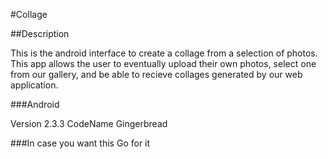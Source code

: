 #Collage

##Description

This is the android interface to create a collage from a selection of photos.  This app allows the user to eventually upload their own photos, select one from our gallery, and be able to recieve collages generated by our web application.

###Android

Version 2.3.3 CodeName Gingerbread

###In case you want this
Go for it